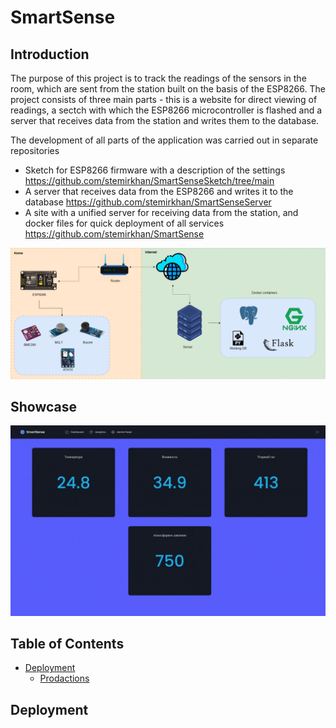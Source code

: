 # SmartSense
## Introduction
The purpose of this project is to track the readings of the sensors in the room, which are sent from the station built on the basis of the ESP8266. The project consists of three main parts - this is a website for direct viewing of readings, a sectch with which the ESP8266 microcontroller is flashed and a server that receives data from the station and writes them to the database.

The development of all parts of the application was carried out in separate repositories
-   Sketch for ESP8266 firmware with a description of the settings https://github.com/stemirkhan/SmartSenseSketch/tree/main
- A server that receives data from the ESP8266 and writes it to the database https://github.com/stemirkhan/SmartSenseServer
- A site with a unified server for receiving data from the station, and docker files for quick deployment of all services https://github.com/stemirkhan/SmartSense

![General scheme](readme-assets/general-scheme.png)


## Showcase

![Responsiveness of the site](readme-assets/responsiveness.gif)

 ## Table of Contents


  - [Deployment](#deployment)
    - [Prodactions](#prodactions)


## Deployment